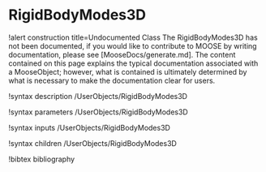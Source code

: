 <!-- MOOSE Documentation Stub: Remove this when content is added. -->

# RigidBodyModes3D

!alert construction title=Undocumented Class
The RigidBodyModes3D has not been documented, if you would like to contribute to MOOSE by
writing documentation, please see [MooseDocs/generate.md]. The content contained on this page explains
the typical documentation associated with a MooseObject; however, what is contained is ultimately
determined by what is necessary to make the documentation clear for users.

!syntax description /UserObjects/RigidBodyModes3D

!syntax parameters /UserObjects/RigidBodyModes3D

!syntax inputs /UserObjects/RigidBodyModes3D

!syntax children /UserObjects/RigidBodyModes3D

!bibtex bibliography
